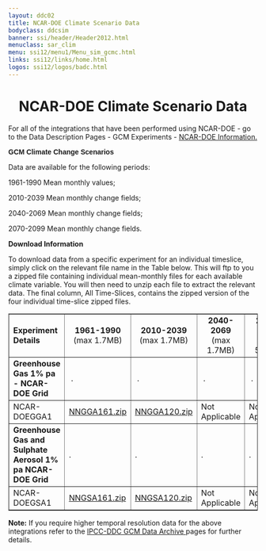 ```yaml
---
layout: ddc02
title: NCAR-DOE Climate Scenario Data
bodyclass: ddcsim
banner: ssi/header/Header2012.html
menuclass: sar_clim
menu: ssi12/menu1/Menu_sim_gcmc.html
links: ssi12/links/home.html
logos: ssi12/logos/badc.html
---
```

 <div id="pagetitle">
 <h1 align="center">NCAR-DOE Climate Scenario Data </h1>
 </div>
 <!-- End of Page Title Block -->
 
 
 <P> For all of the integrations that have been performed using NCAR-DOE - go to the Data
 Description Pages - GCM Experiments - <A HREF="ncardoe_info.html">NCAR-DOE
 Information.</A></P>
 
 <P><B><FONT FACE="Helvetica,Geneva,Arial">GCM Climate Change Scenarios</FONT></B></P>
 
 <P>Data are available for the following periods:</P>
 
 <P>1961-1990 Mean monthly values;</P>
 
 <P>2010-2039 Mean monthly change fields;</P>
 
 <P>2040-2069 Mean monthly change fields;</P>
 
 <P>2070-2099 Mean monthly change fields.</P>
 
 <p></p>
 
 <P><B>Download Information</B></P>
 
 <P>To download data from a specific experiment for an individual timeslice, simply click
 on the relevant file name in the Table below. This will ftp to you a zipped file
 containing individual mean-monthly files for each available climate variable. You will
 then need to unzip each file to extract the relevant data. The final column, All Time-Slices,
 contains the zipped version of the four individual time-slice zipped files.</P>
 
 <TABLE WIDTH="95%" BORDER="1" align="center" CELLPADDING="0" CELLSPACING="1">
 <TR>
 <TD WIDTH="25%" HEIGHT="30"><B>Experiment Details</B></TD>
 <TD HEIGHT="30" WIDTH="15%" align="center"><B>1961-1990 </B> <br/>
 (max 1.7MB)</TD>
 <TD WIDTH="15%" align="center"><B>2010-2039 </B> <br/>
 (max 1.7MB)</TD>
 <TD WIDTH="15%" align="center"><B>2040-2069 </B> <br/>
 (max 1.7MB)</TD>
 <TD WIDTH="15%" align="center"><B>2070-2099 </B> <br/>
 (max 5.6MB)</TD>
 <TD WIDTH="15%" align="center"><B>All Time Slices </B> <br/>
 max 5.6MB)</TD>
 </TR>
 <TR>
 <TD HEIGHT="30"><B>Greenhouse Gas 1% pa - NCAR-DOE Grid</B></TD>
 <TD>&nbsp;.</TD>
 <TD>&nbsp;.</TD>
 <TD>&nbsp;.</TD>
 <TD>&nbsp;.</TD>
 <TD WIDTH="16%">.</TD>
 </TR>
 <TR>
 <TD HEIGHT="33">NCAR-DOEGGA1</TD>
 <TD><A HREF="/download_data/is92/ncardoe/NNGGA161.zip">NNGGA161.zip</A></TD>
 <TD><A HREF="/download_data/is92/ncardoe/NNGGA120.zip">NNGGA120.zip</A></TD>
 <TD>Not Applicable</TD>
 <TD>Not Applicable</TD>
 <TD WIDTH="16%"><A HREF="/download_data/is92/ncardoe/NNGGA1.zip">NNGGA1.zip</A></TD>
 </TR>
 <TR>
 <TD HEIGHT="30"><B>Greenhouse Gas and Sulphate Aerosol 1% pa
 NCAR-DOE Grid</B></TD>
 <TD>.</TD>
 <TD>.</TD>
 <TD>.</TD>
 <TD>.</TD>
 <TD WIDTH="16%">.</TD>
 </TR>
 <TR>
 <TD HEIGHT="35">NCAR-DOEGSA1</TD>
 <TD><A HREF="/download_data/is92/ncardoe/NNGSA161.zip">NNGSA161.zip</A></TD>
 <TD><A HREF="/download_data/is92/ncardoe/NNGSA120.zip">NNGSA120.zip</A></TD>
 <TD>Not Applicable</TD>
 <TD>Not Applicable</TD>
 <TD WIDTH="16%"><A HREF="/download_data/is92/ncardoe/NNGSA1.zip">NNGSA1.zip</A></TD>
 </TR>
 </TABLE>
 
 <P><B>Note:</B> If you require higher temporal resolution data for the above integrations refer to the
 <A HREF="/sim/gcm_monthly/"> IPCC-DDC GCM Data Archive </A> pages for further details.</P>
 
 <p>&nbsp;</p>
 
 
 
 <p></p>
 
 <!-- end of center column -->
